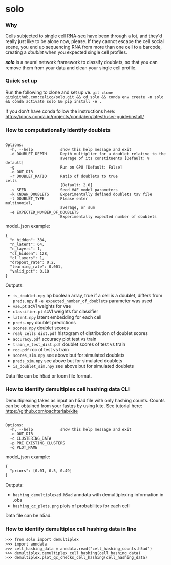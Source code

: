 # solo
### Why
Cells subjected to single cell RNA-seq have been through a lot, and they'd really just like to be alone now, please. If they cannot escape the cell social scene, you end up sequencing RNA from more than one cell to a barcode, creating a *doublet* when you expected single cell profiles.

**_solo_** is a neural network framework to classify doublets, so that you can remove them from your data and clean your single cell profile.

### Quick set up
Run the following to clone and set up ve.
`git clone git@github.com:calico/solo.git && cd solo && conda env create -n solo && conda activate solo && pip install -e .`

If you don't have conda follow the instructions here: https://docs.conda.io/projects/conda/en/latest/user-guide/install/

### How to computationally identify doublets

```Usage: solo [options] <model_json> <data_file>

Options:
  -h, --help            show this help message and exit
  -d DOUBLET_DEPTH      Depth multiplier for a doublet relative to the
                        average of its constituents [Default: % default]
  -g                    Run on GPU [Default: False]
  -o OUT_DIR            
  -r DOUBLET_RATIO      Ratio of doublets to true                       cells
                        [Default: 2.0]
  -s SEED               Seed VAE model parameters
  -k KNOWN_DOUBLETS     Experimentally defined doublets tsv file
  -t DOUBLET_TYPE       Please enter                       multinomial,
                        average, or sum
  -e EXPECTED_NUMBER_OF_DOUBLETS
                        Experimentally expected number of doublets
```
                        
model_json example:
```
{
  "n_hidden": 384,
  "n_latent": 64,
  "n_layers": 1,
  "cl_hidden": 128,
  "cl_layers": 1,
  "dropout_rate": 0.2,
  "learning_rate": 0.001,
  "valid_pct": 0.10
}
```

Outputs:
* `is_doublet.npy`  np boolean array, true if a cell is a doublet, differs from `preds.npy` if `-e expected_number_of_doublets` parameter was used
* `vae.pt` scVI weights for vae
* `classifier.pt` scVI weights for classifier
* `latent.npy` latent embedding for each cell             
* `preds.npy` doublet predictions
* `scores.npy`	doublet scores
* `real_cells_dist.pdf` histogram of distribution of doublet scores
*  `accuracy.pdf` accuracy plot test vs train
*  `train_v_test_dist.pdf` doublet scores of test vs train
*  `roc.pdf`	roc of test vs train
*  `scores_sim.npy` see above but for simulated doublets
*  `preds_sim.npy`	see above but for simulated doublets
*  `is_doublet_sim.npy` see above but for simulated doublets

Data file can be h5ad or loom file format.

### How to identify demultiplex cell hashing data CLI

Demultiplexing takes as input an h5ad file with only hashing counts. Counts can be obtained from your fastqs by using kite. See tutorial here: https://github.com/pachterlab/kite

```Usage: demultiplex [options] <model_json> <data_file>

Options:
  -h, --help            show this help message and exit
  -o OUT_DIR            
  -c CLUSTERING_DATA    
  -p PRE_EXISTING_CLUSTERS
  -q PLOT_NAME   
```

model_json example:
```
{
  "priors": [0.01, 0.5, 0.49]
}
```

Outputs: 
*  `hashing_demultiplexed.h5ad` anndata with demultiplexing information in .obs
*  `hashing_qc_plots.png` plots of probabilites for each cell

Data file can be h5ad.

### How to identify demultiplex cell hashing data in line

```
>>> from solo import demultiplex
>>> import anndata
>>> cell_hashing_data = anndata.read("cell_hashing_counts.h5ad")
>>> demultiplex.demultiplex_cell_hashing(cell_hashing_data) 
>>> demultiplex.plot_qc_checks_cell_hashing(cell_hashing_data)
```
